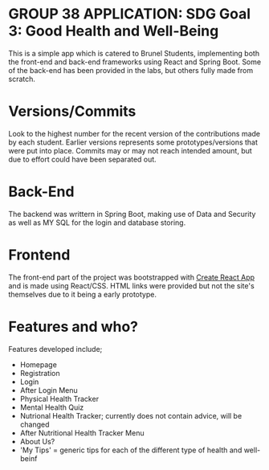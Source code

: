 # GROUP 38 APPLICATION: SDG Goal 3: Good Health and Well-Being

This is a simple app which is catered to Brunel Students, implementing both the front-end and back-end frameworks using React and Spring Boot. Some of the back-end has been provided in the labs, but others fully made from scratch. 

# Versions/Commits
Look to the highest number for the recent version of the contributions made by each student. Earlier versions represents some prototypes/versions that were put into place.
Commits may or may not reach intended amount, but due to effort could have been separated out. 

# Back-End
The backend was writtern in Spring Boot, making use of Data and Security as well as MY SQL for the login and database storing.

# Frontend
The front-end part of the project was bootstrapped with [Create React App](https://github.com/facebook/create-react-app) and is made using React/CSS. HTML links were provided but not the site's themselves due to it being a early prototype.

# Features and who?

Features developed include;

- Homepage
- Registration
- Login
- After Login Menu
- Physical Health Tracker
- Mental Health Quiz
- Nutrional Health Tracker; currently does not contain advice, will be changed 
- After Nutritional Health Tracker Menu
- About Us?
- 'My Tips' = generic tips for each of the different type of health and well-beinf
